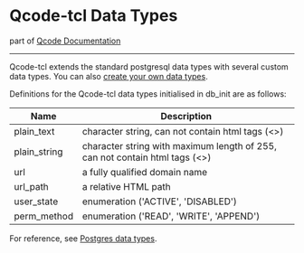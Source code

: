 Qcode-tcl Data Types
========
part of [Qcode Documentation](index.md)

-----

Qcode-tcl extends the standard postgresql data types with several custom data types. You can also [create your own data types](data-type-define.md).

Definitions for the Qcode-tcl data types initialised in db_init are as follows:

|	Name	       | Description	|
|	------------ | ------------ |
| plain_text   | character string, can not contain html tags (<>) |
| plain_string | character string with maximum length of 255, can not contain html tags (<>) |
| url          | a fully qualified domain name |
| url_path     | a relative HTML path |
| user_state   | enumeration ('ACTIVE', 'DISABLED') |
| perm_method  | enumeration ('READ', 'WRITE', 'APPEND') |

For reference, see [Postgres data types](https://www.postgresql.org/docs/9.5/static/datatype.html#DATATYPE-TABLE).
